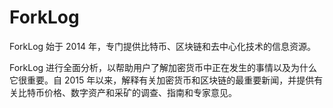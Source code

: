 # 

# ForkLog

ForkLog 始于 2014 年，专门提供比特币、区块链和去中心化技术的信息资源。

ForkLog 进行全面分析，以帮助用户了解加密货币中正在发生的事情以及为什么它很重要。自 2015 年以来，解释有关加密货币和区块链的最重要新闻，并提供有关比特币价格、数字资产和采矿的调查、指南和专家意见。

